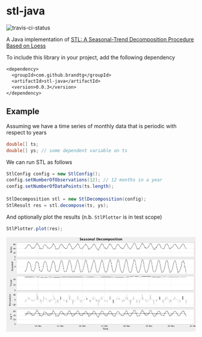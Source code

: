 stl-java
========

![travis-ci-status](https://travis-ci.org/brandtg/stl-java.svg?branch=master)

A Java implementation of [STL: A Seasonal-Trend Decomposition Procedure Based on Loess](http://www.wessa.net/download/stl.pdf)

To include this library in your project, add the following dependency

```
<dependency>
  <groupId>com.github.brandtg</groupId>
  <artifactId>stl-java</artifactId>
  <version>0.0.3</version>
</dependency>
```

Example
-------

Assuming we have a time series of monthly data that is periodic with respect to years

```java
double[] ts;
double[] ys; // some dependent variable on ts
```

We can run STL as follows

```java
StlConfig config = new StlConfig();
config.setNumberOfObservations(12); // 12 months in a year
config.setNumberOfDataPoints(ts.length);

StlDecomposition stl = new StlDecomposition(config);
StlResult res = stl.decompose(ts, ys);
```

And optionally plot the results (n.b. `StlPlotter` is in test scope)

```java
StlPlotter.plot(res);
```

![STL result chart](doc/figure_2.png)
